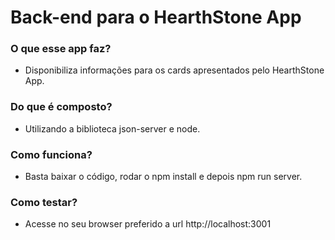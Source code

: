 # Back-end para o HearthStone App

### O que esse app faz?

- Disponibiliza informações para os cards apresentados pelo HearthStone App.

### Do que é composto?

- Utilizando a biblioteca json-server e node.

### Como funciona?

- Basta baixar o código, rodar o npm install e depois npm run server.

### Como testar?

- Acesse no seu browser preferido a url http://localhost:3001
